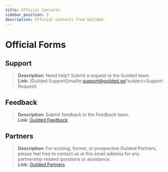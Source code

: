 ```yaml
---
title: Official Contacts
sidebar_position: 3
description: Official contacts from Guilded.
---
```


# Official Forms

## Support

> **Description:** Need help? Submit a request to the Guilded team.   <br/>
**Link:**  [Guilded Support](mailto:support@guilded.gg?subject=Support Request)

## Feedback

> **Description:** Submit feedback to the Feedback team.   <br/>
**Link:**  [Guilded Feedback](mailto:feedback@guilded.gg?subject=Feedback)

## Partners

> **Description:** For existing, former, or prospective Guilded Partners, please feel free to contact us at this email address for any partnership-related questions or assistance.   <br/>
**Link:** [Guilded Partners](mailto:partners@guilded.gg?subject=Partners)
